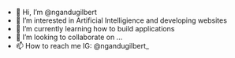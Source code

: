 - 👋 Hi, I’m @ngandugilbert
- 👀 I’m interested in Artificial Intelligience and developing websites
- 🌱 I’m currently learning how to build applications
- 💞️ I’m looking to collaborate on ...
- 📫 How to reach me IG: @ngandugilbert_

<!---
ngandugilbert/ngandugilbert is a ✨ special ✨ repository because its `README.md` (this file) appears on your GitHub profile.
You can click the Preview link to take a look at your changes.
--->
